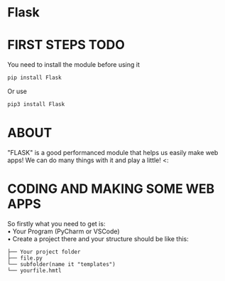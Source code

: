 # Flask
# FIRST STEPS TODO
You need to install the module before using it
```bash
pip install Flask
```
Or use
```bash
pip3 install Flask
```
# ABOUT
"FLASK" is a good performanced module that helps us easily make web apps! We can do many things with it and play a little! <:
# CODING AND MAKING SOME WEB APPS
So firstly what you need to get is:                                           
     • Your Program (PyCharm or VSCode)                                                                         
     • Create a project there and your structure should be like this:

`├── Your project folder                                                                                                    
   ├── file.py                                                                                                               
   └── subfolder(name it "templates")                                                                                           
      └── yourfile.hmtl                              `                     


